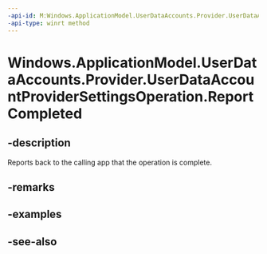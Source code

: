 ```yaml
---
-api-id: M:Windows.ApplicationModel.UserDataAccounts.Provider.UserDataAccountProviderSettingsOperation.ReportCompleted
-api-type: winrt method
---
```


<!-- Method syntax
public void ReportCompleted()
-->

# Windows.ApplicationModel.UserDataAccounts.Provider.UserDataAccountProviderSettingsOperation.ReportCompleted

## -description
Reports back to the calling app that the operation is complete.

## -remarks

## -examples

## -see-also
